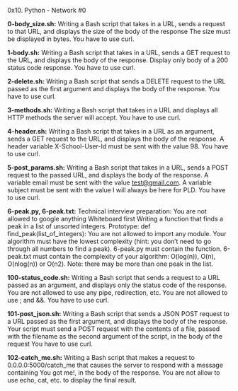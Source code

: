  0x10. Python - Network #0


**0-body_size.sh:** Writing a Bash script that takes in a URL, sends a request to that URL, and displays the size of the body of the response
The size must be displayed in bytes.
You have to use curl.


**1-body.sh:** Writing a Bash script that takes in a URL, sends a GET request to the URL, and displays the body of the response.
Display only body of a 200 status code response.
You have to use curl.


**2-delete.sh:** Writing a Bash script that sends a DELETE request to the URL passed as the first argument and displays the body of the response.
You have to use curl.


**3-methods.sh:** Writing a Bash script that takes in a URL and displays all HTTP methods the server will accept.
You have to use curl.


**4-header.sh:** Writing a Bash script that takes in a URL as an argument, sends a GET request to the URL, and displays the body of the response.
A header variable X-School-User-Id must be sent with the value 98.
You have to use curl.


**5-post_params.sh:** Writing a Bash script that takes in a URL, sends a POST request to the passed URL, and displays the body of the response.
A variable email must be sent with the value test@gmail.com.
A variable subject must be sent with the value I will always be here for PLD.
You have to use curl.


**6-peak.py, 6-peak.txt:** Technical interview preparation:
You are not allowed to google anything
Whiteboard first
Writing a function that finds a peak in a list of unsorted integers.
Prototype: def find_peak(list_of_integers):
You are not allowed to import any module.
Your algorithm must have the lowest complexity (hint: you don’t need to go through all numbers to find a peak).
6-peak.py must contain the function.
6-peak.txt must contain the complexity of your algorithm: O(log(n)), O(n), O(nlog(n)) or O(n2).
Note: there may be more than one peak in the list.

**100-status_code.sh:** Writing a Bash script that sends a request to a URL passed as an argument, and displays only the status code of the response.
You are not allowed to use any pipe, redirection, etc.
You are not allowed to use ; and &&.
You have to use curl.

**101-post_json.sh:** Writing a Bash script that sends a JSON POST request to a URL passed as the first argument, and displays the body of the response.
Your script must send a POST request with the contents of a file, passed with the filename as the second argument of the script, in the body of the request
You have to use curl.

**102-catch_me.sh:** Writing a Bash script that makes a request to 0.0.0.0:5000/catch_me that causes the server to respond with a message containing You got me!, in the body of the response.
You are not allow to use echo, cat, etc. to display the final result.
